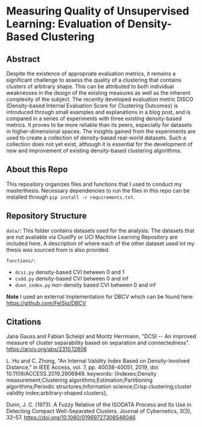 # Measuring Quality of Unsupervised Learning: Evaluation of Density-Based Clustering

## Abstract
Despite the existence of appropriate evaluation metrics, it remains a significant challenge to assess the quality of a clustering that contains clusters of arbitrary shape. This can be attributed to both individual weaknesses in the design of the existing measures as well as the inherent complexity of the subject. The recently developed evaluation metric DISCO (Density-based Internal Evaluation Score for Clustering Outcomes) is introduced through small examples and explanations in a blog post, and is compared in a series of experiments with three existing density-based metrics. It proves to be more reliable than its peers, especially for datasets in higher-dimensional spaces. The insights gained from the experiments are used to create a collection of density-based real-world datasets. Such a collection does not yet exist, although it is essential for the development of new and improvement of existing density-based clustering algorithms.

## About this Repo
This repository organizes files and functions that I used to conduct my masterthesis.
Necessary dependencies to run the files in this repo can be installed through `pip install -r requirements.txt`.

## Repository Structure
`data/`: This folder contains datasets used for the analysis. 
The datasets that are not available via ClustPy or UCI Machine Learning Repository are included here. A description of where each of the other dataset used int my thesis was sourced from is also provided.

`functions/:`
- `dcsi.py` density-based CVI between 0 and 1
- `cvdd.py` density-based CVI between 0 and inf
- `dunn_index.py` non-density based CVI between 0 and inf

**Note**
I used an external Implementation for DBCV which can be found here: https://github.com/FelSiq/DBCV

## Citations
Jana Gauss and Fabian Scheipl and Moritz Herrmann, "DCSI -- An improved measure of cluster separability based on separation and connectedness". https://arxiv.org/abs/2310.12806

L. Hu and C. Zhong, "An Internal Validity Index Based on Density-Involved Distance," in IEEE Access, vol. 7, pp. 40038-40051, 2019,
doi: 10.1109/ACCESS.2019.2906949. keywords: {Indexes;Density measurement;Clustering algorithms;Estimation;Partitioning algorithms;Periodic structures;Information science;Crisp clustering;cluster validity index;arbitrary-shaped clusters},

Dunn, J. C. (1973). A Fuzzy Relative of the ISODATA Process and Its Use in Detecting Compact Well-Separated Clusters. Journal of Cybernetics, 3(3), 32–57. https://doi.org/10.1080/01969727308546046
